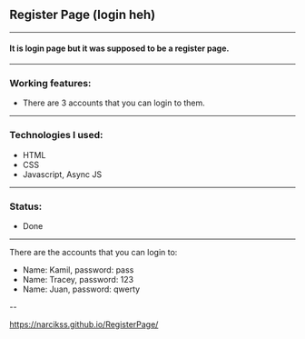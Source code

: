 ## Register Page (login heh)

---

#### It is login page but it was supposed to be a register page.

---

### Working features:
- There are 3 accounts that you can login to them.

---

### Technologies I used:
- HTML
- CSS
- Javascript, Async JS

---

### Status:
- Done

---

There are the accounts that you can login to:
- Name: Kamil, password: pass
- Name: Tracey, password: 123
- Name: Juan, password: qwerty

--

https://narcikss.github.io/RegisterPage/
